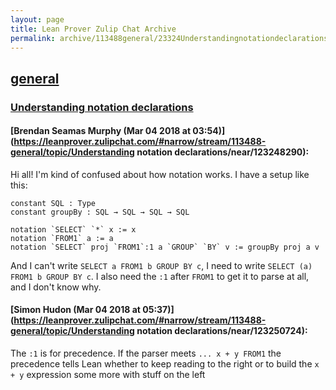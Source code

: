 ```yaml
---
layout: page
title: Lean Prover Zulip Chat Archive 
permalink: archive/113488general/23324Understandingnotationdeclarations.html
---
```


## [general](index.html)
### [Understanding notation declarations](23324Understandingnotationdeclarations.html)

#### [Brendan Seamas Murphy (Mar 04 2018 at 03:54)](https://leanprover.zulipchat.com/#narrow/stream/113488-general/topic/Understanding notation declarations/near/123248290):
Hi all! I'm kind of confused about how notation works. I have a setup like this:
```lean
constant SQL : Type
constant groupBy : SQL → SQL → SQL → SQL

notation `SELECT` `*` x := x
notation `FROM1` a := a
notation `SELECT` proj `FROM1`:1 a `GROUP` `BY` v := groupBy proj a v
```
And I can't write `SELECT a FROM1 b GROUP BY c`, I need to write `SELECT (a) FROM1 b GROUP BY c`. I also need the `:1` after `FROM1` to get it to parse at all, and I don't know why.

#### [Simon Hudon (Mar 04 2018 at 05:37)](https://leanprover.zulipchat.com/#narrow/stream/113488-general/topic/Understanding notation declarations/near/123250724):
The `:1` is for precedence. If the parser meets `... x + y FROM1` the precedence tells Lean whether to keep reading to the right or to build the `x + y` expression some more with stuff on the left

